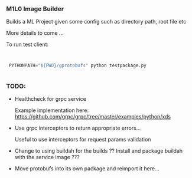 ### M1L0 Image Builder

Builds a ML Project given some config such as directory path, root file etc

More details to come ...


To run test client:
```python


 PYTHONPATH="${PWD}/gprotobufs" python testpackage.py 
 
```

### TODO:

* Healthcheck for grpc service

  Example implementation here:
  https://github.com/grpc/grpc/tree/master/examples/python/xds

* Use grpc interceptors to return appropriate errors...

  Useful to use interceptors for request params validation

* Change to using buildah for the builds ?? Install and package buildah with the service image ???

* Move protobufs into its own package and reimport it here...